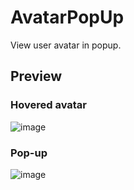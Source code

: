 # AvatarPopUp
View user avatar in popup.

## Preview
### Hovered avatar
![image](https://user-images.githubusercontent.com/52526068/187019896-fa681d28-7949-4a7f-b508-e446c6401231.png)
### Pop-up
![image](https://user-images.githubusercontent.com/52526068/187019986-03c4b8bb-0ee7-4a7b-9d97-0866d5ae1585.png)
